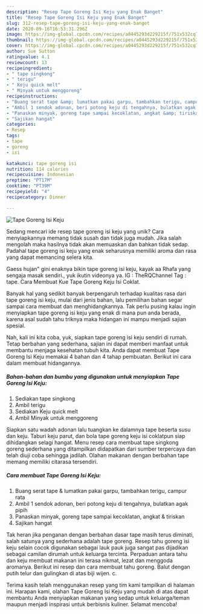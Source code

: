 ```yaml
---
description: "Resep Tape Goreng Isi Keju yang Enak Banget"
title: "Resep Tape Goreng Isi Keju yang Enak Banget"
slug: 312-resep-tape-goreng-isi-keju-yang-enak-banget
date: 2020-09-16T16:53:31.296Z
image: https://img-global.cpcdn.com/recipes/a0445293d229215f/751x532cq70/tape-goreng-isi-keju-foto-resep-utama.jpg
thumbnail: https://img-global.cpcdn.com/recipes/a0445293d229215f/751x532cq70/tape-goreng-isi-keju-foto-resep-utama.jpg
cover: https://img-global.cpcdn.com/recipes/a0445293d229215f/751x532cq70/tape-goreng-isi-keju-foto-resep-utama.jpg
author: Sue Sutton
ratingvalue: 4.1
reviewcount: 13
recipeingredient:
- " tape singkong"
- " terigu"
- " Keju quick melt"
- " Minyak untuk menggoreng"
recipeinstructions:
- "Buang serat tape &amp; lumatkan pakai garpu, tambahkan terigu, campur rata"
- "Ambil 1 sendok adonan, beri potong keju di tengahnya, bulatkan agak pipih"
- "Panaskan minyak, goreng tape sampai kecoklatan, angkat &amp; tiriskan"
- "Sajikan hangat"
categories:
- Resep
tags:
- tape
- goreng
- isi

katakunci: tape goreng isi 
nutrition: 114 calories
recipecuisine: Indonesian
preptime: "PT17M"
cooktime: "PT39M"
recipeyield: "4"
recipecategory: Dinner

---
```



![Tape Goreng Isi Keju](https://img-global.cpcdn.com/recipes/a0445293d229215f/751x532cq70/tape-goreng-isi-keju-foto-resep-utama.jpg)

Sedang mencari ide resep tape goreng isi keju yang unik? Cara menyiapkannya memang tidak susah dan tidak juga mudah. Jika salah mengolah maka hasilnya tidak akan memuaskan dan bahkan tidak sedap. Padahal tape goreng isi keju yang enak seharusnya memiliki aroma dan rasa yang dapat memancing selera kita.

Gaess hujan&#34; gini enaknya bikin tape goreng isi keju, kayak aa Rhafa yang sengaja masak sendiri., yuk ikutin videonya ya. IG : TheRQChannel Tag : tape. Cara Membuat Kue Tape Goreng Keju Isi Coklat.

Banyak hal yang sedikit banyak berpengaruh terhadap kualitas rasa dari tape goreng isi keju, mulai dari jenis bahan, lalu pemilihan bahan segar sampai cara membuat dan menghidangkannya. Tak perlu pusing kalau ingin menyiapkan tape goreng isi keju yang enak di mana pun anda berada, karena asal sudah tahu triknya maka hidangan ini mampu menjadi sajian spesial.


Nah, kali ini kita coba, yuk, siapkan tape goreng isi keju sendiri di rumah. Tetap berbahan yang sederhana, sajian ini dapat memberi manfaat untuk membantu menjaga kesehatan tubuh kita. Anda dapat membuat Tape Goreng Isi Keju memakai 4 bahan dan 4 tahap pembuatan. Berikut ini cara dalam membuat hidangannya.

<!--inarticleads1-->

##### Bahan-bahan dan bumbu yang digunakan untuk menyiapkan Tape Goreng Isi Keju:

1. Sediakan  tape singkong
1. Ambil  terigu
1. Sediakan  Keju quick melt
1. Ambil  Minyak untuk menggoreng


Siapkan satu wadah adonan lalu tuangkan ke dalamnya tape beserta susu dan keju. Taburi keju parut, dan bola tape goreng keju isi coklatpun siap dihidangkan selagi hangat. Menu resep cara membuat tape singkong goreng sederhana yang ditampilkan didapatkan dari sumber terpercaya dan telah diuji coba sehingga jadilah. Olahan makanan dengan berbahan tape memang memiliki citarasa tersendiri. 

<!--inarticleads2-->

##### Cara membuat Tape Goreng Isi Keju:

1. Buang serat tape &amp; lumatkan pakai garpu, tambahkan terigu, campur rata
1. Ambil 1 sendok adonan, beri potong keju di tengahnya, bulatkan agak pipih
1. Panaskan minyak, goreng tape sampai kecoklatan, angkat &amp; tiriskan
1. Sajikan hangat


Tak heran jika penganan dengan berbahan dasar tape masih terus diminati, salah satunya yang sederhana adalah tape goreng. Resep tahu goreng isi keju selain cocok digunakan sebagai lauk pauk juga sangat pas dijadikan sebagai camilan dirumah untuk keluarga tercinta. Perpaduan antara tahu dan keju membuat makanan ini terasa nikmat, lezat dan menggoda aromanya. Berikut ini resep dan cara membuat tahu goreng. Balut dengan putih telur dan gulingkan di atas biji wijen. c. 

Terima kasih telah menggunakan resep yang tim kami tampilkan di halaman ini. Harapan kami, olahan Tape Goreng Isi Keju yang mudah di atas dapat membantu Anda menyiapkan makanan yang sedap untuk keluarga/teman maupun menjadi inspirasi untuk berbisnis kuliner. Selamat mencoba!
